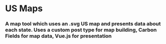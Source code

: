 # US Maps
### A map tool which uses an .svg US map and presents data about each state. Uses a custom post type for map building, Carbon Fields for map data, Vue.js for presentation